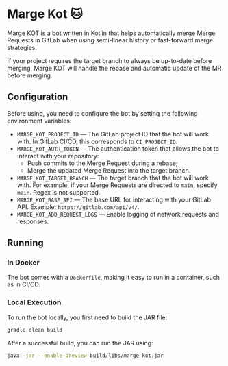 # Marge Kot 🐱

Marge KOT is a bot written in Kotlin that helps automatically merge Merge Requests in GitLab when using semi-linear history or fast-forward merge strategies.

If your project requires the target branch to always be up-to-date before merging, Marge KOT will handle the rebase and automatic update of the MR before merging.

## Configuration
Before using, you need to configure the bot by setting the following environment variables:

- `MARGE_KOT_PROJECT_ID` — The GitLab project ID that the bot will work with. In GitLab CI/CD, this corresponds to `CI_PROJECT_ID`.
- `MARGE_KOT_AUTH_TOKEN` — The authentication token that allows the bot to interact with your repository:
    - Push commits to the Merge Request during a rebase;
    - Merge the updated Merge Request into the target branch.
- `MARGE_KOT_TARGET_BRANCH` — The target branch that the bot will work with. For example, if your Merge Requests are directed to `main`, specify `main`. Regex is not supported.
- `MARGE_KOT_BASE_API` — The base URL for interacting with your GitLab API. Example: `https://gitlab.com/api/v4/`.
- `MARGE_KOT_ADD_REQUEST_LOGS` — Enable logging of network requests and responses.

## Running

### In Docker
The bot comes with a `Dockerfile`, making it easy to run in a container, such as in CI/CD.

### Local Execution
To run the bot locally, you first need to build the JAR file:

```sh
gradle clean build
```

After a successful build, you can run the JAR using:

```sh
java -jar --enable-preview build/libs/marge-kot.jar
```
